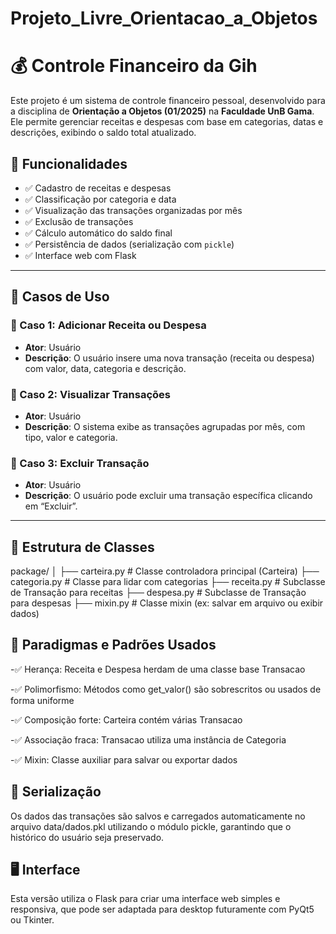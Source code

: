 # Projeto_Livre_Orientacao_a_Objetos
# 💰 Controle Financeiro da Gih

Este projeto é um sistema de controle financeiro pessoal, desenvolvido para a disciplina de **Orientação a Objetos (01/2025)** na **Faculdade UnB Gama**. Ele permite gerenciar receitas e despesas com base em categorias, datas e descrições, exibindo o saldo total atualizado.

## 🚀 Funcionalidades

- ✅ Cadastro de receitas e despesas
- ✅ Classificação por categoria e data
- ✅ Visualização das transações organizadas por mês
- ✅ Exclusão de transações
- ✅ Cálculo automático do saldo final
- ✅ Persistência de dados (serialização com `pickle`)
- ✅ Interface web com Flask

---

## 🧠 Casos de Uso

### 📌 Caso 1: Adicionar Receita ou Despesa
- **Ator**: Usuário
- **Descrição**: O usuário insere uma nova transação (receita ou despesa) com valor, data, categoria e descrição.

### 📌 Caso 2: Visualizar Transações
- **Ator**: Usuário
- **Descrição**: O sistema exibe as transações agrupadas por mês, com tipo, valor e categoria.

### 📌 Caso 3: Excluir Transação
- **Ator**: Usuário
- **Descrição**: O usuário pode excluir uma transação específica clicando em “Excluir”.

---

## 🧱 Estrutura de Classes

package/
│
├── carteira.py      # Classe controladora principal (Carteira)
├── categoria.py     # Classe para lidar com categorias
├── receita.py       # Subclasse de Transação para receitas
├── despesa.py       # Subclasse de Transação para despesas
├── mixin.py         # Classe mixin (ex: salvar em arquivo ou exibir dados)

## 🔄 Paradigmas e Padrões Usados
-✅ Herança: Receita e Despesa herdam de uma classe base Transacao

-✅ Polimorfismo: Métodos como get_valor() são sobrescritos ou usados de forma uniforme

-✅ Composição forte: Carteira contém várias Transacao

-✅ Associação fraca: Transacao utiliza uma instância de Categoria

-✅ Mixin: Classe auxiliar para salvar ou exportar dados

## 💾 Serialização
Os dados das transações são salvos e carregados automaticamente no arquivo data/dados.pkl utilizando o módulo pickle, garantindo que o histórico do usuário seja preservado.

## 🖥️ Interface
Esta versão utiliza o Flask para criar uma interface web simples e responsiva, que pode ser adaptada para desktop futuramente com PyQt5 ou Tkinter.
